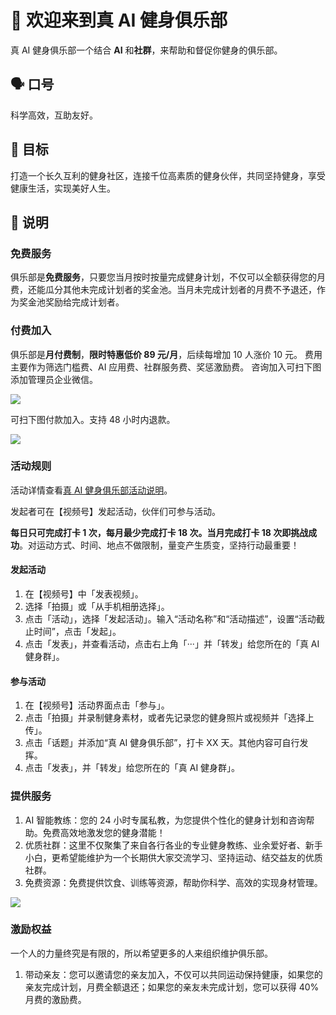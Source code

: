 # 👋 欢迎来到真 AI 健身俱乐部

真 AI 健身俱乐部一个结合 **AI** 和**社群**，来帮助和督促你健身的俱乐部。

## 🗣️ 口号

科学高效，互助友好。

## 🎯 目标

打造一个长久互利的健身社区，连接千位高素质的健身伙伴，共同坚持健身，享受健康生活，实现美好人生。

## 🌟 说明

### 免费服务

俱乐部是**免费服务**，只要您当月按时按量完成健身计划，不仅可以全额获得您的月费，还能瓜分其他未完成计划者的奖金池。当月未完成计划者的月费不予退还，作为奖金池奖励给完成计划者。

### 付费加入

俱乐部是**月付费制**，**限时特惠低价 89 元/月**，后续每增加 10 人涨价 10 元。
费用主要作为筛选门槛费、AI 应用费、社群服务费、奖惩激励费。
咨询加入可扫下图添加管理员企业微信。

![](https://img.ifree258.top/16-XMDM/163-TruthAIOrg/1634-ai-fitness-20230530/WLT/wechat-qr-code-%E5%81%A5%E8%BA%AB.png)

可扫下图付款加入。支持 48 小时内退款。

![](https://img.ifree258.top/16-XMDM/163-TruthAIOrg/1634-ai-fitness-20230530/WLT/wechat-receipt-code-%E5%81%A5%E8%BA%AB.png)

### 活动规则

活动详情查看[真 AI 健身俱乐部活动说明](https://bkzbhyrhgv.feishu.cn/docx/IUiJdRNyYoHdGBxn9qfca5jsnNb)。

发起者可在【视频号】发起活动，伙伴们可参与活动。

**每日只可完成打卡 1 次，每月最少完成打卡 18 次。当月完成打卡 18 次即挑战成功**。对运动方式、时间、地点不做限制，量变产生质变，坚持行动最重要！

#### 发起活动

1. 在【视频号】中「发表视频」。
2. 选择「拍摄」或「从手机相册选择」。
3. 点击「活动」，选择「发起活动」。输入“活动名称”和“活动描述”，设置“活动截止时间”，点击「发起」。
4. 点击「发表」，并查看活动，点击右上角「···」并「转发」给您所在的「真 AI 健身群」。

#### 参与活动

1. 在【视频号】活动界面点击「参与」。
2. 点击「拍摄」并录制健身素材，或者先记录您的健身照片或视频并「选择上传」。
3. 点击「话题」并添加“真 AI 健身俱乐部”，打卡 XX 天。其他内容可自行发挥。
4. 点击「发表」，并「转发」给您所在的「真 AI 健身群」。

### 提供服务

1. AI 智能教练：您的 24 小时专属私教，为您提供个性化的健身计划和咨询帮助。免费高效地激发您的健身潜能！
2. 优质社群：这里不仅聚集了来自各行各业的专业健身教练、业余爱好者、新手小白，更希望能维护为一个长期供大家交流学习、坚持运动、结交益友的优质社群。
3. 免费资源：免费提供饮食、训练等资源，帮助你科学、高效的实现身材管理。

![](https://img.ifree258.top/16-XMDM/163-TruthAIOrg/1634-ai-fitness-20230530/WZT/20230626-ChatGPT-BX-06-1.png)

### 激励权益

一个人的力量终究是有限的，所以希望更多的人来组织维护俱乐部。

1. 带动亲友：您可以邀请您的亲友加入，不仅可以共同运动保持健康，如果您的亲友完成计划，月费全额退还；如果您的亲友未完成计划，您可以获得 40%月费的激励费。
